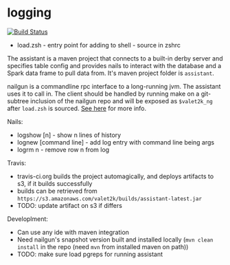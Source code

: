 # logging
[![Build Status](https://travis-ci.org/valet2k/logging.svg?branch=master)](https://travis-ci.org/valet2k/logging)

* load.zsh - entry point for adding to shell - source in zshrc

The assistant is a maven project that connects to a built-in derby server and
specifies table config and provides nails to interact with the database and a
Spark data frame to pull data from. It's maven project folder is `assistant`.

nailgun is a commandline rpc interface to a long-running jvm. The assistant uses
it to call in. The client should be handled by running make on a git-subtree
inclusion of the nailgun repo and will be exposed as `$valet2k_ng` after
`load.zsh` is sourced.
[See here](http://blogs.atlassian.com/2013/05/alternatives-to-git-submodule-git-subtree/)
for more info.

Nails:
* logshow [n] - show n lines of history
* lognew [command line] - add log entry with command line being args
* logrm n - remove row n from log

Travis:
* travis-ci.org builds the project automagically, and deploys artifacts to s3,
  if it builds successfully
* builds can be retrieved from `https://s3.amazonaws.com/valet2k/builds/assistant-latest.jar`
* TODO: update artifact on s3 if differs

Developlment:
* Can use any ide with maven integration
* Need nailgun's snapshot version built and installed locally
  (`mvn clean install` in the repo (need `mvn` from installed maven on path))
* TODO: make sure load pgreps for running assistant

